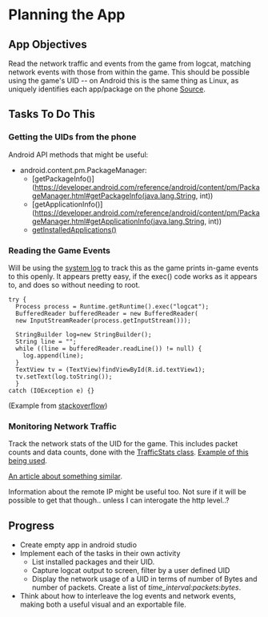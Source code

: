 # Planning the App

## App Objectives

Read the network traffic and events from the game from logcat, matching network events with those from within the game. This should be possible using the game's UID -- on Android this is the same thing as Linux, as uniquely identifies each app/package on the phone [Source](http://stackoverflow.com/questions/5708906/what-is-uid-on-android).

## Tasks To Do This
### Getting the UIDs from the phone

Android API methods that might be useful:

* android.content.pm.PackageManager:
	* [getPackageInfo()](https://developer.android.com/reference/android/content/pm/PackageManager.html#getPackageInfo(java.lang.String, int))
	* [getApplicationInfo()](https://developer.android.com/reference/android/content/pm/PackageManager.html#getApplicationInfo(java.lang.String, int))
	* [getInstalledApplications()](https://developer.android.com/reference/android/content/pm/PackageManager.html#getInstalledApplications(int))

### Reading the Game Events

Will be using the [system log](https://developer.android.com/reference/android/util/Log.html) to track this as the game prints in-game events to this openly. It appears pretty easy, if the exec() code works as it appears to, and does so without needing to root.

```
try {
  Process process = Runtime.getRuntime().exec("logcat");
  BufferedReader bufferedReader = new BufferedReader(
  new InputStreamReader(process.getInputStream()));

  StringBuilder log=new StringBuilder();
  String line = "";
  while ((line = bufferedReader.readLine()) != null) {
    log.append(line);
  }
  TextView tv = (TextView)findViewById(R.id.textView1);
  tv.setText(log.toString());
  } 
catch (IOException e) {}
```
(Example from [stackoverflow](http://stackoverflow.com/questions/12692103/read-logcat-programmatically-within-application))

### Monitoring Network Traffic
Track the network stats of the UID for the game. This includes packet counts and data counts, done with the [TrafficStats class](https://developer.android.com/reference/android/net/TrafficStats.html). [Example of this being used](http://stackoverflow.com/questions/17674790/how-do-i-programmatically-show-data-usage-of-all-applications).

[An article about something similar](http://agolovatyuk.blogspot.co.nz/2012/04/android-traffic-statistics-inside.html).

Information about the remote IP might be useful too. Not sure if it will be possible to get that though.. unless I can interogate the http level..?

## Progress

* Create empty app in android studio
* Implement each of the tasks in their own activity
    * List installed packages and their UID.
    * Capture logcat output to screen, filter by a user defined UID
    * Display the network usage of a UID in terms of number of Bytes and number of packets. Create a list of *time_interval:packets:bytes*.
* Think about how to interleave the log events and network events, making both a useful visual and an exportable file.
